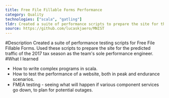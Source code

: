```yaml
---
title: Free File Fillable Forms Performance
category: Quality
technologies: ["scala", "gatling"]
tldr: Created a suite of performance scripts to prepare the site for the predicted traffic of the 2017 tax season as the team's sole performance engineer.
source: https://github.com/lucaskjaero/MNIST
---
```

#Description
Created a suite of performance testing scripts for Free File Fillable Forms. Used these scripts to prepare the site for the predicted traffic of the 2017 tax season as the team's sole performance engineer.
#What I learned
- How to write complex programs in scala.
- How to test the performance of a website, both in peak and endurance scenarios.
- FMEA testing - seeing what will happen if various component services go down, to plan for potential outages.
